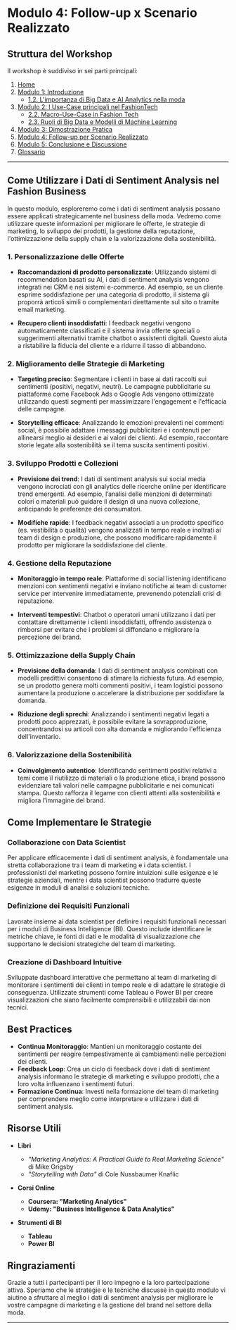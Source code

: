 # Modulo 4: Follow-up x Scenario Realizzato

## Struttura del Workshop

Il workshop è suddiviso in sei parti principali:

1. [Home](../../README.md)
2. [Modulo 1: Introduzione](../modulo-1-introduzione/README.md)
   - [1.2. L'importanza di Big Data e AI Analytics nella moda](../modulo-1-introduzione/README.md#12-limportanza-di-big-data-e-ai-analytics-nella-moda)
3. [Modulo 2: I Use-Case principali nel FashionTech](../modulo-2-use-case-principali/README.md)
   - [2.2. Macro-Use-Case in Fashion Tech](../modulo-2-use-case-principali/README.md#22-macro-use-case-in-fashion-tech)
   - [2.3. Ruoli di Big Data e Modelli di Machine Learning](../modulo-2-use-case-principali/README.md#23-ruoli-di-big-data-e-modelli-di-machine-learning)
4. [Modulo 3: Dimostrazione Pratica](../modulo-3-demosntrazione-pratica/README.md)
5. [Modulo 4: Follow-up per Scenario Realizzato](../modulo-4-follow-up/README.md)
6. [Modulo 5: Conclusione e Discussione](../modulo-5-conclusione-discussione/README.md)
7. [Glossario](../glossario/README.md)

---


## Come Utilizzare i Dati di Sentiment Analysis nel Fashion Business

In questo modulo, esploreremo come i dati di sentiment analysis possano essere applicati strategicamente nel business della moda. Vedremo come utilizzare queste informazioni per migliorare le offerte, le strategie di marketing, lo sviluppo dei prodotti, la gestione della reputazione, l'ottimizzazione della supply chain e la valorizzazione della sostenibilità.

### 1. Personalizzazione delle Offerte

- **Raccomandazioni di prodotto personalizzate**: Utilizzando sistemi di recommendation basati su AI, i dati di sentiment analysis vengono integrati nei CRM e nei sistemi e-commerce. Ad esempio, se un cliente esprime soddisfazione per una categoria di prodotto, il sistema gli proporrà articoli simili o complementari direttamente sul sito o tramite email marketing.

- **Recupero clienti insoddisfatti**: I feedback negativi vengono automaticamente classificati e il sistema invia offerte speciali o suggerimenti alternativi tramite chatbot o assistenti digitali. Questo aiuta a ristabilire la fiducia del cliente e a ridurre il tasso di abbandono.

### 2. Miglioramento delle Strategie di Marketing

- **Targeting preciso**: Segmentare i clienti in base ai dati raccolti sui sentimenti (positivi, negativi, neutri). Le campagne pubblicitarie su piattaforme come Facebook Ads o Google Ads vengono ottimizzate utilizzando questi segmenti per massimizzare l'engagement e l'efficacia delle campagne.

- **Storytelling efficace**: Analizzando le emozioni prevalenti nei commenti social, è possibile adattare i messaggi pubblicitari e i contenuti per allinearsi meglio ai desideri e ai valori dei clienti. Ad esempio, raccontare storie legate alla sostenibilità se il tema suscita sentimenti positivi.

### 3. Sviluppo Prodotti e Collezioni

- **Previsione dei trend**: I dati di sentiment analysis sui social media vengono incrociati con gli analytics delle ricerche online per identificare trend emergenti. Ad esempio, l’analisi delle menzioni di determinati colori o materiali può guidare il design di una nuova collezione, anticipando le preferenze dei consumatori.

- **Modifiche rapide**: I feedback negativi associati a un prodotto specifico (es. vestibilità o qualità) vengono analizzati in tempo reale e inoltrati ai team di design e produzione, che possono modificare rapidamente il prodotto per migliorare la soddisfazione del cliente.

### 4. Gestione della Reputazione

- **Monitoraggio in tempo reale**: Piattaforme di social listening identificano menzioni con sentimenti negativi e inviano notifiche ai team di customer service per intervenire immediatamente, prevenendo potenziali crisi di reputazione.

- **Interventi tempestivi**: Chatbot o operatori umani utilizzano i dati per contattare direttamente i clienti insoddisfatti, offrendo assistenza o rimborsi per evitare che i problemi si diffondano e migliorare la percezione del brand.

### 5. Ottimizzazione della Supply Chain

- **Previsione della domanda**: I dati di sentiment analysis combinati con modelli predittivi consentono di stimare la richiesta futura. Ad esempio, se un prodotto genera molti commenti positivi, i team logistici possono aumentare la produzione o accelerare la distribuzione per soddisfare la domanda.

- **Riduzione degli sprechi**: Analizzando i sentimenti negativi legati a prodotti poco apprezzati, è possibile evitare la sovrapproduzione, concentrandosi su articoli con alta domanda e migliorando l'efficienza dell'inventario.

### 6. Valorizzazione della Sostenibilità

- **Coinvolgimento autentico**: Identificando sentimenti positivi relativi a temi come il riutilizzo di materiali o la produzione etica, i brand possono evidenziare tali valori nelle campagne pubblicitarie e nei comunicati stampa. Questo rafforza il legame con clienti attenti alla sostenibilità e migliora l'immagine del brand.

## Come Implementare le Strategie

### Collaborazione con Data Scientist

Per applicare efficacemente i dati di sentiment analysis, è fondamentale una stretta collaborazione tra i team di marketing e i data scientist. I professionisti del marketing possono fornire intuizioni sulle esigenze e le strategie aziendali, mentre i data scientist possono tradurre queste esigenze in moduli di analisi e soluzioni tecniche.

### Definizione dei Requisiti Funzionali

Lavorate insieme ai data scientist per definire i requisiti funzionali necessari per i moduli di Business Intelligence (BI). Questo include identificare le metriche chiave, le fonti di dati e le modalità di visualizzazione che supportano le decisioni strategiche del team di marketing.

### Creazione di Dashboard Intuitive

Sviluppate dashboard interattive che permettano al team di marketing di monitorare i sentimenti dei clienti in tempo reale e di adattare le strategie di conseguenza. Utilizzate strumenti come Tableau o Power BI per creare visualizzazioni che siano facilmente comprensibili e utilizzabili dai non tecnici.

## Best Practices

- **Continua Monitoraggio**: Mantieni un monitoraggio costante dei sentimenti per reagire tempestivamente ai cambiamenti nelle percezioni dei clienti.
- **Feedback Loop**: Crea un ciclo di feedback dove i dati di sentiment analysis informano le strategie di marketing e sviluppo prodotti, che a loro volta influenzano i sentimenti futuri.
- **Formazione Continua**: Investi nella formazione del team di marketing per comprendere meglio come interpretare e utilizzare i dati di sentiment analysis.

## Risorse Utili

- **Libri**
  - *"Marketing Analytics: A Practical Guide to Real Marketing Science"* di Mike Grigsby
  - *"Storytelling with Data"* di Cole Nussbaumer Knaflic

- **Corsi Online**
  - **Coursera: "Marketing Analytics"**
  - **Udemy: "Business Intelligence & Data Analytics"**

- **Strumenti di BI**
  - **Tableau**
  - **Power BI**

## Ringraziamenti

Grazie a tutti i partecipanti per il loro impegno e la loro partecipazione attiva. Speriamo che le strategie e le tecniche discusse in questo modulo vi aiutino a sfruttare al meglio i dati di sentiment analysis per migliorare le vostre campagne di marketing e la gestione del brand nel settore della moda.

---
